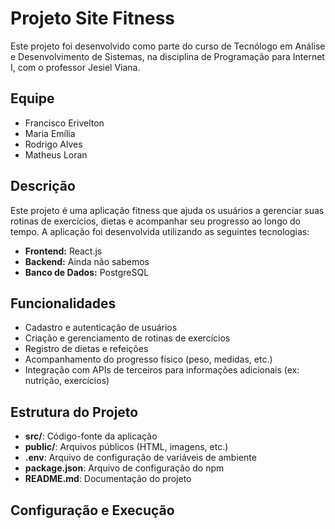 # Projeto Site Fitness 

Este projeto foi desenvolvido como parte do curso de Tecnólogo em Análise e Desenvolvimento de Sistemas, na disciplina de Programação para Internet I, com o professor Jesiel Viana.

## Equipe

- Francisco Erivelton
- Maria Emília
- Rodrigo Alves
- Matheus Loran

## Descrição

Este projeto é uma aplicação fitness que ajuda os usuários a gerenciar suas rotinas de exercícios, dietas e acompanhar seu progresso ao longo do tempo. A aplicação foi desenvolvida utilizando as seguintes tecnologias:

- **Frontend:** React.js
- **Backend:** Ainda não sabemos
- **Banco de Dados:** PostgreSQL

## Funcionalidades

- Cadastro e autenticação de usuários
- Criação e gerenciamento de rotinas de exercícios
- Registro de dietas e refeições
- Acompanhamento do progresso físico (peso, medidas, etc.)
- Integração com APIs de terceiros para informações adicionais (ex: nutrição, exercícios)

## Estrutura do Projeto

- **src/**: Código-fonte da aplicação
- **public/**: Arquivos públicos (HTML, imagens, etc.)
- **.env**: Arquivo de configuração de variáveis de ambiente
- **package.json**: Arquivo de configuração do npm
- **README.md**: Documentação do projeto

## Configuração e Execução
